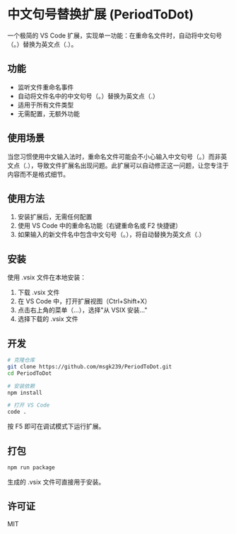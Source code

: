 # 中文句号替换扩展 (PeriodToDot)

一个极简的 VS Code 扩展，实现单一功能：在重命名文件时，自动将中文句号（。）替换为英文点（.）。

## 功能

- 监听文件重命名事件
- 自动将文件名中的中文句号（。）替换为英文点（.）
- 适用于所有文件类型
- 无需配置，无额外功能

## 使用场景

当您习惯使用中文输入法时，重命名文件可能会不小心输入中文句号（。）而非英文点（.），导致文件扩展名出现问题。此扩展可以自动修正这一问题，让您专注于内容而不是格式细节。

## 使用方法

1. 安装扩展后，无需任何配置
2. 使用 VS Code 中的重命名功能（右键重命名或 F2 快捷键）
3. 如果输入的新文件名中包含中文句号（。），将自动替换为英文点（.）

## 安装

使用 .vsix 文件在本地安装：
1. 下载 .vsix 文件
2. 在 VS Code 中，打开扩展视图（Ctrl+Shift+X）
3. 点击右上角的菜单（...），选择"从 VSIX 安装..."
4. 选择下载的 .vsix 文件

## 开发

```bash
# 克隆仓库
git clone https://github.com/msgk239/PeriodToDot.git
cd PeriodToDot

# 安装依赖
npm install

# 打开 VS Code
code .
```

按 F5 即可在调试模式下运行扩展。

## 打包

```bash
npm run package
```

生成的 .vsix 文件可直接用于安装。

## 许可证

MIT 